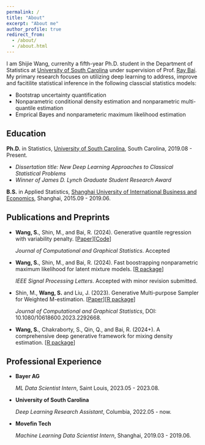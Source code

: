 ```yaml
---
permalink: /
title: "About"
excerpt: "About me"
author_profile: true
redirect_from: 
  - /about/
  - /about.html
---
```


I am Shijie Wang, currenlty a fifth-year Ph.D. student in the Department of Statistics at [University of South Carolina](https://sc.edu/study/colleges_schools/artsandsciences/statistics/) under supervision of Prof. [Ray Bai](https://raybai.net/). My primary research focuses on utilizing deep learning to address, improve and facitilite statistical inference in the following classcial statistics models:
- Bootstrap uncertainty quantification
- Nonparametric conditional density estimation and nonparametric multi-quantile estimation
- Emprical Bayes and nonparameteric maximum likelihood estimation

## Education 
__Ph.D.__ in Statistics, [University of South Carolina](https://sc.edu/study/colleges_schools/artsandsciences/statistics/), South Carolina, 2019.08 - Present.
- _Dissertation title: New Deep Learning Approaches to Classical Statistical Problems_
- _Winner of James D. Lynch Graduate Student Research Award_

__B.S.__ in Applied Statistics, [Shanghai University of International Business and Economics](https://eng.suibe.edu.cn/), Shanghai, 2015.09 - 2019.06.


## Publications and Preprints
- __Wang, S.__, Shin, M., and Bai, R. (2024). Generative quantile regression with variability penalty. [[Paper](https://arxiv.org/abs/2301.03661)][[Code](https://github.com/shijiew97/PGQR)]

   _Journal of Computational and Graphical Statistics_. Accepted

- __Wang, S.__, Shin, M., and Bai, R. (2024). Fast boostrapping nonparametric maximum likelihood for latent mixture models. [[R package](https://github.com/shijiew97/GBnpmle)]

  _IEEE Signal Processing Letters_. Accepted with minor revision submitted.
  
- Shin, M., __Wang, S.__ and Liu, J. (2023). Generative Multi-purpose Sampler for Weighted M-estimation. [[Paper](https://www.tandfonline.com/doi/abs/10.1080/10618600.2023.2292668)][[R package](https://github.com/shijiew97/GMS)]
  
  _Journal of Computational and Graphical Statistics_, DOI: 10.1080/10618600.2023.2292668.

- __Wang, S.__, Chakraborty, S., Qin, Q., and Bai, R. (2024+). A comprehensive deep generative framework for mixing density estimation. [[R package](https://github.com/shijiew97/NetNPMLE)]

## Professional Experience
- __Bayer AG__
  
   _ML Data Scientist Intern_, Saint Louis, 2023.05 - 2023.08.

- __University of South Carolina__

  _Deep Learning Research Assistant_, Columbia, 2022.05 - now.

- __Movefin Tech__

  _Machine Learning Data Scientist Intern_, Shanghai, 2019.03 - 2019.06.
  

